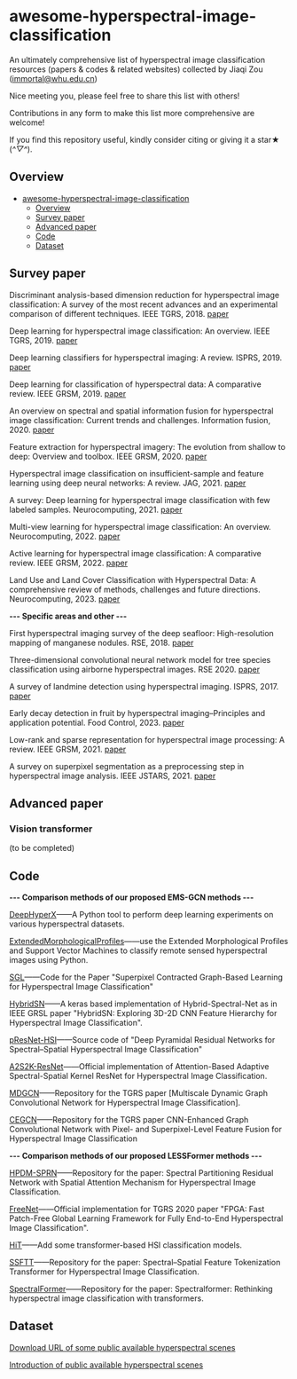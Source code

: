 # awesome-hyperspectral-image-classification
An ultimately comprehensive list of hyperspectral image classification resources (papers &amp; codes &amp; related websites) collected by Jiaqi Zou (immortal@whu.edu.cn)

Nice meeting you, please feel free to share this list with others!

Contributions in any form to make this list more comprehensive are welcome!

If you find this repository useful, kindly consider citing or giving it a star★ (*^▽^*).

## Overview
- [awesome-hyperspectral-image-classification](#awesome-hyperspectral-image-classification)
  * [Overview](#overview)
  * [Survey paper](#survey-paper)
  * [Advanced paper](#advanced-paper)
  * [Code](#code)
  * [Dataset](#dataset)

## Survey paper
Discriminant analysis-based dimension reduction for hyperspectral image classification: A survey of the most recent advances and an experimental comparison of different techniques. IEEE TGRS, 2018. [paper](https://ieeexplore.ieee.org/abstract/document/8329024/)

Deep learning for hyperspectral image classification: An overview. IEEE TGRS, 2019. [paper](https://ieeexplore.ieee.org/abstract/document/8697135)

Deep learning classifiers for hyperspectral imaging: A review. ISPRS, 2019. [paper](https://www.sciencedirect.com/science/article/pii/S0924271619302187)

Deep learning for classification of hyperspectral data: A comparative review. IEEE GRSM, 2019. [paper](https://ieeexplore.ieee.org/abstract/document/8738045)

An overview on spectral and spatial information fusion for hyperspectral image classification: Current trends and challenges. Information fusion, 2020. [paper](https://www.sciencedirect.com/science/article/pii/S1566253519307857)

Feature extraction for hyperspectral imagery: The evolution from shallow to deep: Overview and toolbox. IEEE GRSM, 2020. [paper](https://ieeexplore.ieee.org/abstract/document/9082155/)

Hyperspectral image classification on insufficient-sample and feature learning using deep neural networks: A review. JAG, 2021. [paper](https://www.sciencedirect.com/science/article/pii/S030324342100310X)

A survey: Deep learning for hyperspectral image classification with few labeled samples. Neurocomputing, 2021. [paper](https://www.sciencedirect.com/science/article/pii/S0925231221004033)

Multi-view learning for hyperspectral image classification: An overview. Neurocomputing, 2022. [paper](https://www.sciencedirect.com/science/article/pii/S0925231222006762)

Active learning for hyperspectral image classification: A comparative review. IEEE GRSM, 2022. [paper](https://ieeexplore.ieee.org/abstract/document/9774342/)

Land Use and Land Cover Classification with Hyperspectral Data: A comprehensive review of methods, challenges and future directions. Neurocomputing, 2023. [paper](https://www.sciencedirect.com/science/article/pii/S0925231223002436#s0120)

**--- Specific areas and other ---**

First hyperspectral imaging survey of the deep seafloor: High-resolution mapping of manganese nodules. RSE, 2018. [paper](https://www.sciencedirect.com/science/article/pii/S0034425718300300)

Three-dimensional convolutional neural network model for tree species classification using airborne hyperspectral images. RSE 2020. [paper](https://www.sciencedirect.com/science/article/pii/S0034425720303084)

A survey of landmine detection using hyperspectral imaging. ISPRS, 2017. [paper](https://www.sciencedirect.com/science/article/pii/S0924271616306451)

Early decay detection in fruit by hyperspectral imaging–Principles and application potential. Food Control, 2023. [paper](https://www.sciencedirect.com/science/article/pii/S095671352300230X)

Low-rank and sparse representation for hyperspectral image processing: A review. IEEE GRSM, 2021. [paper](https://ieeexplore.ieee.org/abstract/document/9451654)

A survey on superpixel segmentation as a preprocessing step in hyperspectral image analysis. IEEE JSTARS, 2021. [paper](https://ieeexplore.ieee.org/abstract/document/9416734/)

## Advanced paper
### Vision transformer
(to be completed)

## Code
**--- Comparison methods of our proposed EMS-GCN methods ---**

[DeepHyperX](https://github.com/nshaud/DeepHyperX)——A Python tool to perform deep learning experiments on various hyperspectral datasets.

[ExtendedMorphologicalProfiles](https://github.com/andreybicalho/ExtendedMorphologicalProfiles)——use the Extended Morphological Profiles and Support Vector Machines to classify remote sensed hyperspectral images using Python.

[SGL](https://github.com/psellcam/Superpixel-Contracted-Graph-Based-Learning-for-Hyperspectral-Image-Classification)——Code for the Paper "Superpixel Contracted Graph-Based Learning for Hyperspectral Image Classification"

[HybridSN](https://github.com/gokriznastic/HybridSN)——A keras based implementation of Hybrid-Spectral-Net as in IEEE GRSL paper "HybridSN: Exploring 3D-2D CNN Feature Hierarchy for Hyperspectral Image Classification".

[pResNet-HSI](https://github.com/mhaut/pResNet-HSI)——Source code of "Deep Pyramidal Residual Networks for Spectral–Spatial Hyperspectral Image Classification"

[A2S2K-ResNet](https://github.com/suvojit-0x55aa/A2S2K-ResNet)——Official implementation of Attention-Based Adaptive Spectral-Spatial Kernel ResNet for Hyperspectral Image Classification.

[MDGCN](https://github.com/LEAP-WS/MDGCN)——Repository for the TGRS paper [Multiscale Dynamic Graph Convolutional Network for Hyperspectral Image Classification].

[CEGCN](https://github.com/qichaoliu/CNN_Enhanced_GCN)——Repository for the TGRS paper CNN-Enhanced Graph Convolutional Network with Pixel- and Superpixel-Level Feature Fusion for Hyperspectral Image Classification

**--- Comparison methods of our proposed LESSFormer methods ---**

[HPDM-SPRN](https://github.com/shangsw/HPDM-SPRN)——Repository for the paper: Spectral Partitioning Residual Network with Spatial Attention Mechanism for Hyperspectral Image Classification.

[FreeNet](https://github.com/Z-Zheng/FreeNet)——Official implementation for TGRS 2020 paper "FPGA: Fast Patch-Free Global Learning Framework for Fully End-to-End Hyperspectral Image Classification".

[HiT](https://github.com/xiachangxue/DeepHyperX)——Add some transformer-based HSI classification models.

[SSFTT](https://github.com/zgr6010/HSI_SSFTT)——Repository for the paper: Spectral–Spatial Feature Tokenization Transformer for Hyperspectral Image Classification.

[SpectralFormer](https://github.com/danfenghong/IEEE_TGRS_SpectralFormer)——Repository for the paper: Spectralformer: Rethinking hyperspectral image classification with transformers. 
## Dataset
[Download URL of some public available hyperspectral scenes](https://www.ehu.eus/ccwintco/index.php/Hyperspectral_Remote_Sensing_Scenes#Pavia_University_scene)

[Introduction of public available hyperspectral scenes](https://mp.weixin.qq.com/s?__biz=MzI1OTQyMzYyMg==&mid=2247483715&idx=1&sn=5da6a9033e5444980c379944bc939ff6&chksm=ea786daadd0fe4bcd6c57082c7268505d867d717558984ab59413b7e9070802255898fb51410&mpshare=1&scene=23&srcid=&sharer_sharetime=1583118496004&sharer_shareid=2a63c2bce533109f6ee92fb7712f7400#rd)






